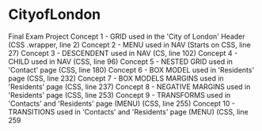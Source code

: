 # CityofLondon
Final Exam Project
Concept 1 - GRID used in the 'City of London' Header (CSS .wrapper, line 2)
Concept 2 - MENU used in NAV (Starts on CSS, line 27)
Concept 3 - DESCENDENT used in NAV (CS, line 102) 
Concept 4 - CHILD used in NAV (CSS, line 96)
Concept 5 - NESTED GRID used in 'Contact' page (CSS, line 180)
Concept 6 - BOX MODEL used in 'Residents' page (CSS, line 232)
Concept 7 - BOX MODELS MARGINS used in 'Residents' page (CSS, line 237)
Concept 8 - NEGATIVE MARGINS used in 'Residents' page (CSS, line 253)
Concept 9 - TRANSFORMS used in 'Contacts' and 'Residents' page (MENU) (CSS, line 255)
Concept 10 - TRANSITIONS used in 'Contacts' and 'Residents' page (MENU) (CSS, line 259

